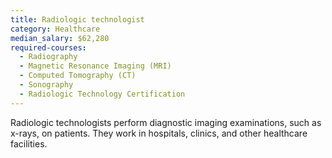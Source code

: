 ```yaml
---
title: Radiologic technologist
category: Healthcare
median_salary: $62,280
required-courses:
  - Radiography
  - Magnetic Resonance Imaging (MRI)
  - Computed Tomography (CT)
  - Sonography
  - Radiologic Technology Certification
---
```


Radiologic technologists perform diagnostic imaging examinations, such as x-rays, on patients. They work in hospitals, clinics, and other healthcare facilities.